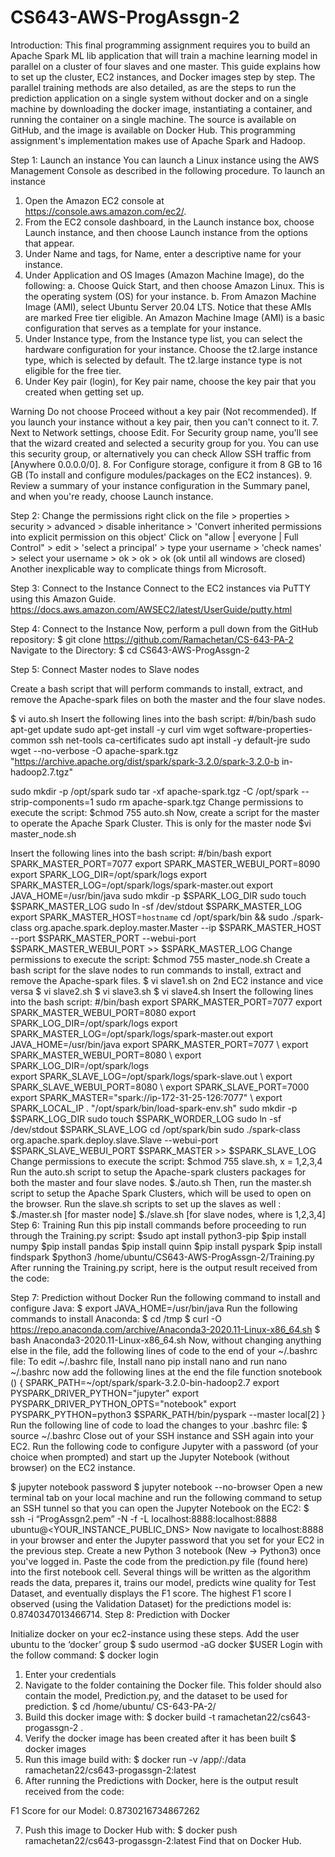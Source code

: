 # CS643-AWS-ProgAssgn-2

Introduction:
This final programming assignment requires you to build an Apache Spark ML lib application that will train a machine learning model in parallel on a cluster of four slaves and one master. This guide explains how to set up the cluster, EC2 instances, and Docker images step by step. The parallel training methods are also detailed, as are the steps to run the prediction application on a single system without docker and on a single machine by downloading the docker image, instantiating a container, and running the container on a single machine. The source is available on GitHub, and the image is available on Docker Hub. This programming assignment's implementation makes use of Apache Spark and Hadoop. 

Step 1: Launch an instance
You can launch a Linux instance using the AWS Management Console as described in the following procedure. 
To launch an instance
1.	Open the Amazon EC2 console at https://console.aws.amazon.com/ec2/.
2.	From the EC2 console dashboard, in the Launch instance box, choose Launch instance, and then choose Launch instance from the options that appear.
3.	Under Name and tags, for Name, enter a descriptive name for your instance.
4.	Under Application and OS Images (Amazon Machine Image), do the following:
a.	Choose Quick Start, and then choose Amazon Linux. This is the operating system (OS) for your instance.
b.	From Amazon Machine Image (AMI), select Ubuntu Server 20.04 LTS. Notice that these AMIs are marked Free tier eligible. An Amazon Machine Image (AMI) is a basic configuration that serves as a template for your instance.
5.	Under Instance type, from the Instance type list, you can select the hardware configuration for your instance. Choose the t2.large instance type, which is selected by default. The t2.large instance type is not eligible for the free tier. 
6.	Under Key pair (login), for Key pair name, choose the key pair that you created when getting set up.

Warning
Do not choose Proceed without a key pair (Not recommended). If you launch your instance without a key pair, then you can't connect to it.
7.	Next to Network settings, choose Edit. For Security group name, you'll see that the wizard created and selected a security group for you. You can use this security group, or alternatively you can check Allow SSH traffic from [Anywhere 0.0.0.0/0].
8.	For Configure storage, configure it from 8 GB to 16 GB (To install and configure modules/packages on the EC2 instances).
9.	Review a summary of your instance configuration in the Summary panel, and when you're ready, choose Launch instance.

Step 2: Change the permissions
right click on the file > properties > security > advanced > disable inheritance > 'Convert inherited permissions into explicit permission on this object'
Click on "allow | everyone | Full Control" > edit > 'select a principal' > type your username > 'check names' > select your username > ok > ok > ok (ok until all windows are closed)
Another inexplicable way to complicate things from Microsoft.

Step 3: Connect to the Instance
Connect to the EC2 instances via PuTTY using this Amazon Guide.
https://docs.aws.amazon.com/AWSEC2/latest/UserGuide/putty.html

Step 4: Connect to the Instance
Now, perform a pull down from the GitHub repository:
$ git clone https://github.com/Ramachetan/CS-643-PA-2
Navigate to the Directory:
$ cd CS643-AWS-ProgAssgn-2



Step 5: Connect Master nodes to Slave nodes

Create a bash script that will perform commands to install, extract, and remove the Apache-spark files on both the master and the four slave nodes.

$ vi auto.sh
Insert the following lines into the bash script:
#/bin/bash
sudo apt-get update
sudo apt-get install -y curl vim 
wget software-properties-common ssh net-tools ca-certificates 
sudo apt install -y default-jre
sudo wget --no-verbose -O apache-spark.tgz
"https://archive.apache.org/dist/spark/spark-3.2.0/spark-3.2.0-b in-hadoop2.7.tgz" 

sudo mkdir -p /opt/spark
sudo tar -xf apache-spark.tgz -C /opt/spark --strip-components=1 sudo rm apache-spark.tgz
Change permissions to execute the script:
$chmod 755 auto.sh
Now, create a script for the master to operate the Apache Spark Cluster. This is only for the master node
$vi master_node.sh






Insert the following lines into the bash script:
#/bin/bash
export SPARK_MASTER_PORT=7077 export SPARK_MASTER_WEBUI_PORT=8090 export SPARK_LOG_DIR=/opt/spark/logs
export SPARK_MASTER_LOG=/opt/spark/logs/spark-master.out export JAVA_HOME=/usr/bin/java
sudo mkdir -p $SPARK_LOG_DIR sudo touch $SPARK_MASTER_LOG sudo ln -sf /dev/stdout $SPARK_MASTER_LOG export SPARK_MASTER_HOST=`hostname`
cd /opt/spark/bin &&
sudo ./spark-class org.apache.spark.deploy.master.Master --ip
$SPARK_MASTER_HOST --port $SPARK_MASTER_PORT --webui-port
$SPARK_MASTER_WEBUI_PORT >> $SPARK_MASTER_LOG
Change permissions to execute the script:
$chmod 755 master_node.sh
Create a bash script for the slave nodes to run commands to install, extract and remove the Apache-spark files.
$ vi slave1.sh on 2nd EC2 instance and vice versa 
$ vi slave2.sh
$ vi slave3.sh
$ vi slave4.sh
Insert the following lines into the bash script:
#/bin/bash
export SPARK_MASTER_PORT=7077 export SPARK_MASTER_WEBUI_PORT=8080 export SPARK_LOG_DIR=/opt/spark/logs
export SPARK_MASTER_LOG=/opt/spark/logs/spark-master.out export JAVA_HOME=/usr/bin/java
export SPARK_MASTER_PORT=7077 \ export SPARK_MASTER_WEBUI_PORT=8080 \ export SPARK_LOG_DIR=/opt/spark/logs \
export SPARK_SLAVE_LOG=/opt/spark/logs/spark-slave.out \ export SPARK_SLAVE_WEBUI_PORT=8080 \ export SPARK_SLAVE_PORT=7000 \
export SPARK_MASTER="spark://ip-172-31-25-126:7077" \ export SPARK_LOCAL_IP
. "/opt/spark/bin/load-spark-env.sh"
sudo mkdir -p $SPARK_LOG_DIR sudo touch $SPARK_WORDER_LOG sudo ln -sf /dev/stdout $SPARK_SLAVE_LOG
cd /opt/spark/bin
sudo ./spark-class org.apache.spark.deploy.slave.Slave --webui-port $SPARK_SLAVE_WEBUI_PORT $SPARK_MASTER >>
$SPARK_SLAVE_LOG
Change permissions to execute the script:
$chmod 755 slave<x>.sh, x = 1,2,3,4
Run the auto.sh script to setup the Apache-spark clusters packages for both the master and four slave nodes.
$./auto.sh
Then, run the master.sh script to setup the Apache Spark Clusters, which will be used to open on the browser. Run the slave<x>.sh scripts to set up the slaves as well :
$./master.sh [for master node]
$./slave<x>.sh [for slave nodes, where <x> is 1,2,3,4]
Step 6: Training
Run this pip install commands before proceeding to run through the Training.py script:
$sudo apt install python3-pip
$pip install numpy
$pip install pandas
$pip install quinn
$pip install pyspark
$pip install findspark
$python3 /home/ubuntu/CS643-AWS-ProgAssgn-2/Training.py
After running the Training.py script, here is the output result received from the code:
 

Step 7: Prediction without Docker
Run the following command to install and configure Java:
$ export JAVA_HOME=/usr/bin/java
Run the following commands to install Anaconda:
$ cd /tmp $ curl -O https://repo.anaconda.com/archive/Anaconda3-2020.11-Linux-x86_64.sh
$ bash Anaconda3-2020.11-Linux-x86_64.sh
Now, without changing anything else in the file, add the following lines of code to the end of your ~/.bashrc file:
To edit ~/.bashrc file, Install nano 
pip install nano
and run 
nano ~/.bashrc
now add the following lines at the end the file
function snotebook ()
{
SPARK_PATH=~/opt/spark/spark-3.2.0-bin-hadoop2.7
export PYSPARK_DRIVER_PYTHON="jupyter" export PYSPARK_DRIVER_PYTHON_OPTS="notebook" export PYSPARK_PYTHON=python3
$SPARK_PATH/bin/pyspark --master local[2]
}
Run the following line of code to load the changes to your .bashrc file:
$ source ~/.bashrc
Close out of your SSH instance and SSH again into your EC2. Run the following code to configure Jupyter with a password (of your choice when prompted) and start up the Jupyter Notebook (without browser) on the EC2 instance.

$ jupyter notebook password
$ jupyter notebook --no-browser
Open a new terminal tab on your local machine and run the following command to setup an SSH tunnel so that you can open the Jupyter Notebook on the EC2:
$ ssh -i “ProgAssgn2.pem” -N -f -L localhost:8888:localhost:8888 ubuntu@<YOUR_INSTANCE_PUBLIC_DNS>
Now navigate to localhost:8888 in your browser and enter the Jupyter password that you set for your EC2 in the previous step.
Create a new Python 3 notebook (New -> Python3) once you've logged in. Paste the code from the prediction.py file (found here) into the first notebook cell. Several things will be written as the algorithm reads the data, prepares it, trains our model, predicts wine quality for Test Dataset, and eventually displays the F1 score.
The highest F1 score I observed (using the Validation Dataset) for the predictions model is: 0.8740347013466714.
Step 8: Prediction with Docker

Initialize docker on your ec2-instance using these steps.
Add the user ubuntu to the ‘docker’ group
$ sudo usermod -aG docker $USER
Login with the follow command:
$ docker login
1.	Enter your credentials
2.	Navigate to the folder containing the Docker file. This folder should also contain the model, Prediction.py, and the dataset to be used for prediction.
$ cd /home/ubuntu/ CS-643-PA-2/
3.	Build this docker image with:
$ docker build -t ramachetan22/cs643-progassgn-2 .
4.	Verify the docker image has been created after it has been built
$ docker images
5.	Run this image build with:
$ docker run -v /app/:/data ramachetan22/cs643-progassgn-2:latest
6.	After running the Predictions with Docker, here is the output result received from the code:

F1 Score for our Model: 0.8730216734867262

7.	Push this image to Docker Hub with:
$ docker push ramachetan22/cs643-progassgn-2:latest
Find that on Docker Hub.
